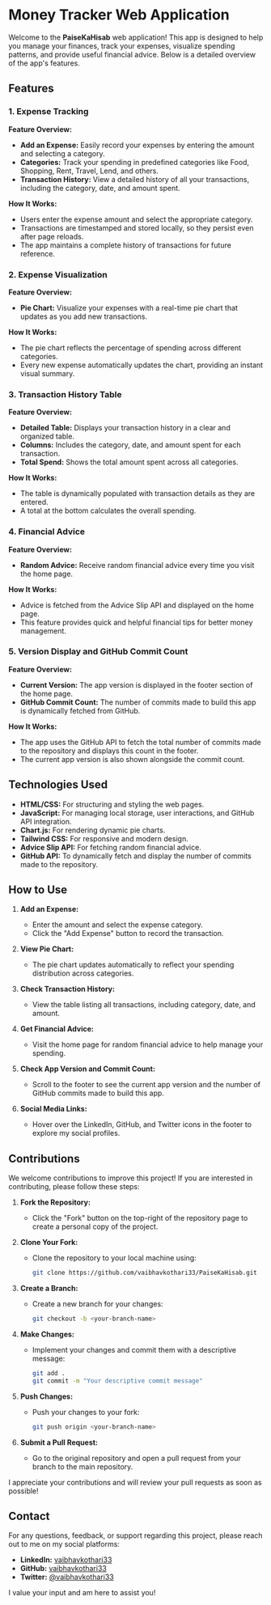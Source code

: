 # Money Tracker Web Application

Welcome to the **PaiseKaHisab** web application! This app is designed to help you manage your finances, track your expenses, visualize spending patterns, and provide useful financial advice. Below is a detailed overview of the app's features.

## Features

### 1. Expense Tracking

**Feature Overview:**
- **Add an Expense:** Easily record your expenses by entering the amount and selecting a category.
- **Categories:** Track your spending in predefined categories like Food, Shopping, Rent, Travel, Lend, and others.
- **Transaction History:** View a detailed history of all your transactions, including the category, date, and amount spent.

**How It Works:**
- Users enter the expense amount and select the appropriate category.
- Transactions are timestamped and stored locally, so they persist even after page reloads.
- The app maintains a complete history of transactions for future reference.

### 2. Expense Visualization

**Feature Overview:**
- **Pie Chart:** Visualize your expenses with a real-time pie chart that updates as you add new transactions.

**How It Works:**
- The pie chart reflects the percentage of spending across different categories.
- Every new expense automatically updates the chart, providing an instant visual summary.

### 3. Transaction History Table

**Feature Overview:**
- **Detailed Table:** Displays your transaction history in a clear and organized table.
- **Columns:** Includes the category, date, and amount spent for each transaction.
- **Total Spend:** Shows the total amount spent across all categories.

**How It Works:**
- The table is dynamically populated with transaction details as they are entered.
- A total at the bottom calculates the overall spending.

### 4. Financial Advice

**Feature Overview:**
- **Random Advice:** Receive random financial advice every time you visit the home page.

**How It Works:**
- Advice is fetched from the Advice Slip API and displayed on the home page.
- This feature provides quick and helpful financial tips for better money management.

### 5. Version Display and GitHub Commit Count

**Feature Overview:**
- **Current Version:** The app version is displayed in the footer section of the home page.
- **GitHub Commit Count:** The number of commits made to build this app is dynamically fetched from GitHub.

**How It Works:**
- The app uses the GitHub API to fetch the total number of commits made to the repository and displays this count in the footer.
- The current app version is also shown alongside the commit count.

## Technologies Used

- **HTML/CSS:** For structuring and styling the web pages.
- **JavaScript:** For managing local storage, user interactions, and GitHub API integration.
- **Chart.js:** For rendering dynamic pie charts.
- **Tailwind CSS:** For responsive and modern design.
- **Advice Slip API:** For fetching random financial advice.
- **GitHub API:** To dynamically fetch and display the number of commits made to the repository.

## How to Use

1. **Add an Expense:**
   - Enter the amount and select the expense category.
   - Click the "Add Expense" button to record the transaction.

2. **View Pie Chart:**
   - The pie chart updates automatically to reflect your spending distribution across categories.

3. **Check Transaction History:**
   - View the table listing all transactions, including category, date, and amount.

4. **Get Financial Advice:**
   - Visit the home page for random financial advice to help manage your spending.

5. **Check App Version and Commit Count:**
   - Scroll to the footer to see the current app version and the number of GitHub commits made to build this app.

6. **Social Media Links:**
   - Hover over the LinkedIn, GitHub, and Twitter icons in the footer to explore my social profiles.

## Contributions

We welcome contributions to improve this project! If you are interested in contributing, please follow these steps:

1. **Fork the Repository:**
   - Click the "Fork" button on the top-right of the repository page to create a personal copy of the project.

2. **Clone Your Fork:**
   - Clone the repository to your local machine using:

     ```bash
     git clone https://github.com/vaibhavkothari33/PaiseKaHisab.git
     ```

3. **Create a Branch:**
   - Create a new branch for your changes:

     ```bash
     git checkout -b <your-branch-name>
     ```

4. **Make Changes:**
   - Implement your changes and commit them with a descriptive message:

     ```bash
     git add .
     git commit -m "Your descriptive commit message"
     ```

5. **Push Changes:**
   - Push your changes to your fork:

     ```bash
     git push origin <your-branch-name>
     ```

6. **Submit a Pull Request:**
   - Go to the original repository and open a pull request from your branch to the main repository.

I appreciate your contributions and will review your pull requests as soon as possible!

## Contact

For any questions, feedback, or support regarding this project, please reach out to me on my social platforms:

- **LinkedIn:** [vaibhavkothari33](https://www.linkedin.com/in/vaibhavkothari33)
- **GitHub:** [vaibhavkothari33](https://github.com/vaibhavkothari33)
- **Twitter:** [@vaibhavkothari33](https://twitter.com/vaibhavkothari33)

I value your input and am here to assist you!
